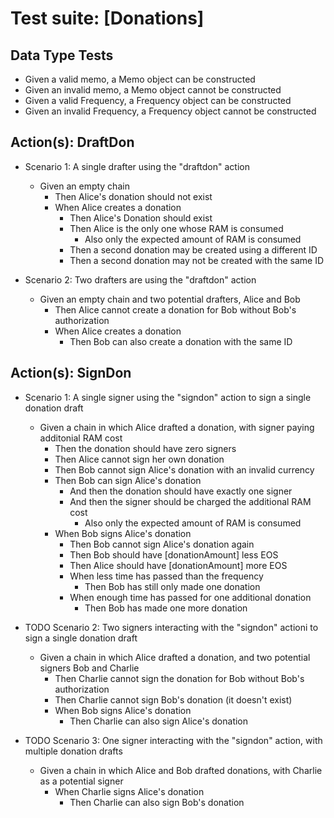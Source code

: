 # Test suite: \[Donations\]

## Data Type Tests
* Given a valid memo, a Memo object can be constructed
* Given an invalid memo, a Memo object cannot be constructed
* Given a valid Frequency, a Frequency object can be constructed
* Given an invalid Frequency, a Frequency object cannot be constructed

## Action(s): DraftDon
* Scenario 1: A single drafter using the \"draftdon\" action
  * Given an empty chain
    * Then Alice's donation should not exist
    * When Alice creates a donation
      * Then Alice's Donation should exist
      * Then Alice is the only one whose RAM is consumed
        * Also only the expected amount of RAM is consumed
      * Then a second donation may be created using a different ID
      * Then a second donation may not be created with the same ID

* Scenario 2: Two drafters are using the \"draftdon\" action
  * Given an empty chain and two potential drafters, Alice and Bob
    * Then Alice cannot create a donation for Bob without Bob's authorization
    * When Alice creates a donation
      * Then Bob can also create a donation with the same ID

## Action(s): SignDon

* Scenario 1: A single signer using the "signdon" action to sign a single donation draft
  * Given a chain in which Alice drafted a donation, with signer paying additonial RAM cost
    * Then the donation should have zero signers
    * Then Alice cannot sign her own donation
    * Then Bob cannot sign Alice's donation with an invalid currency
    * Then Bob can sign Alice's donation
      * And then the donation should have exactly one signer
      * And then the signer should be charged the additional RAM cost
        * Also only the expected amount of RAM is consumed
    * When Bob signs Alice's donation
      * Then Bob cannot sign Alice's donation again
      * Then Bob should have \[donationAmount\] less EOS
      * Then Alice should have \[donationAmount\] more EOS
      * When less time has passed than the frequency
        * Then Bob has still only made one donation
      * When enough time has passed for one additional donation
        * Then Bob has made one more donation


* TODO Scenario 2: Two signers interacting with the "signdon" actioni to sign a single donation draft
  * Given a chain in which Alice drafted a donation, and two potential signers Bob and Charlie
    * Then Charlie cannot sign the donation for Bob without Bob's authorization
    * Then Charlie cannot sign Bob's donation (it doesn't exist)
    * When Bob signs Alice's donation
      * Then Charlie can also sign Alice's donation

* TODO Scenario 3: One signer interacting with the "signdon" action, with multiple donation drafts
  * Given a chain in which Alice and Bob drafted donations, with Charlie as a potential signer
    * When Charlie signs Alice's donation
      * Then Charlie can also sign Bob's donation

